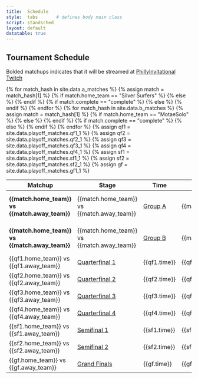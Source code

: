 ```yaml
---
title:  Schedule
style:  tabs       # defines body main class
script: standsched
layout: default
datatable: true
---
```

<h2> Tournament Schedule</h2>
<p>Bolded matchups indicates that it will be streamed at <a href="https://www.twitch.tv/phillyinvitational">PhillyInvitational Twitch</a></p>
<table class="display3">
  <colgroup>
    <col class="thirtyy"/>
    <col class="fifteen"/>
    <col class="fifteen"/>
    <col class="ten"/>
    <col class="fifteen"/>
    <col class="fifteen"/>
  </colgroup>
  <thead>
    <tr>
      <th>Matchup</th>
      <th>Stage</th>
      <th>Time</th>
      <th>Map</th>
      <th>Result</th>
      <th>Match Page</th>
    </tr>
  </thead>
  <tbody>
    {% for match_hash in site.data.a_matches %}
    {% assign match = match_hash[1] %}
    <tr>
      {% if match.home_team == "Silver Surfers" %}
      <td><b>{{match.home_team}} vs {{match.away_team}}</b></td>
      {% else %}
      <td>{{match.home_team}} vs {{match.away_team}}</td>
      {% endif %}
      <td><a href="/groupa/home">Group A</a></td>
      <td>{{match.time}}</td>
      <td>{{match.map}}</td>
      {% if match.complete == "complete" %}	
      <td>{{match.hometag}} {{match.home_rounds}}-{{match.away_rounds}} {{match.awaytag}} </td>
      {% else %}
      <td> Not Played Yet </td>
      {% endif %}
      <td><a href="/groupa/{{match.id}}">Match Stats</a></td>
    </tr>
    {% endfor %}
    {% for match_hash in site.data.b_matches %}
    {% assign match = match_hash[1] %}
    <tr>
      {% if match.home_team == "MotaeSolo" %}
      <td><b>{{match.home_team}} vs {{match.away_team}}</b></td>
      {% else %}
      <td>{{match.home_team}} vs {{match.away_team}}</td>
      {% endif %}
      <td><a href="/groupb/home">Group B</a></td>
      <td>{{match.time}}</td>
      <td>{{match.map}}</td>
      {% if match.complete == "complete" %} 
      <td>{{match.hometag}} {{match.home_rounds}}-{{match.away_rounds}} {{match.awaytag}} </td>
      {% else %}
      <td> Not Played Yet </td>
      {% endif %}
      <td><a href="/groupb/{{match.id}}">Match Stats</a></td>
    </tr>
    {% endfor %}
    {% assign qf1 = site.data.playoff_matches.qf1_1 %}
    <tr>
      <td>{{qf1.home_team}} vs {{qf1.away_team}}</td>
      <td><a href="/playoffs">Quarterfinal 1</a></td>
      <td>{{qf1.time}}</td>
      <td>{{qf1.map}}</td>
      <td>BO3</td>
      <td><a href="/playoffs/qf1">Series Stats</a></td>
    </tr>
    {% assign qf2 = site.data.playoff_matches.qf2_1 %}
    <tr>
      <td>{{qf2.home_team}} vs {{qf2.away_team}}</td>
      <td><a href="/playoffs">Quarterfinal 2</a></td>
      <td>{{qf2.time}}</td>
      <td>{{qf2.map}}</td>
      <td>BO3</td>
      <td><a href="/playoffs/qf2">Series Stats</a></td>
    </tr>
    {% assign qf3 = site.data.playoff_matches.qf3_1 %}
    <tr>
      <td>{{qf3.home_team}} vs {{qf3.away_team}}</td>
      <td><a href="/playoffs">Quarterfinal 3</a></td>
      <td>{{qf3.time}}</td>
      <td>{{qf3.map}}</td>
      <td>BO3</td>
      <td><a href="/playoffs/qf3">Series Stats</a></td>
    </tr>
    {% assign qf4 = site.data.playoff_matches.qf4_1 %}
    <tr>
      <td>{{qf4.home_team}} vs {{qf4.away_team}}</td>
      <td><a href="/playoffs">Quarterfinal 4</a></td>
      <td>{{qf4.time}}</td>
      <td>{{qf4.map}}</td>
      <td>BO3</td>
      <td><a href="/playoffs/qf4">Series Stats</a></td>
    </tr>
    {% assign sf1 = site.data.playoff_matches.sf1_1 %}
    <tr>
      <td>{{sf1.home_team}} vs {{sf1.away_team}}</td>
      <td><a href="/playoffs">Semifinal 1</a></td>
      <td>{{sf1.time}}</td>
      <td>{{sf1.map}}</td>
      <td>BO3</td>
      <td><a href="/playoffs/sf1">Series Stats</a></td>
    </tr>
    {% assign sf2 = site.data.playoff_matches.sf2_1 %}
    <tr>
      <td>{{sf2.home_team}} vs {{sf2.away_team}}</td>
      <td><a href="/playoffs">Semifinal 2</a></td>
      <td>{{sf2.time}}</td>
      <td>{{sf2.map}}</td>
      <td>BO3</td>
      <td><a href="/playoffs/sf2">Series Stats</a></td>
    </tr>
    {% assign gf = site.data.playoff_matches.gf1_1 %}
    <tr>
      <td>{{gf.home_team}} vs {{gf.away_team}}</td>
      <td><a href="/playoffs">Grand Finals</a></td>
      <td>{{gf.time}}</td>
      <td>{{gf.map}}</td>
      <td>BO3</td>
      <td><a href="/playoffs/gf">Series Stats</a></td>
    </tr>
  </tbody>
 </table>